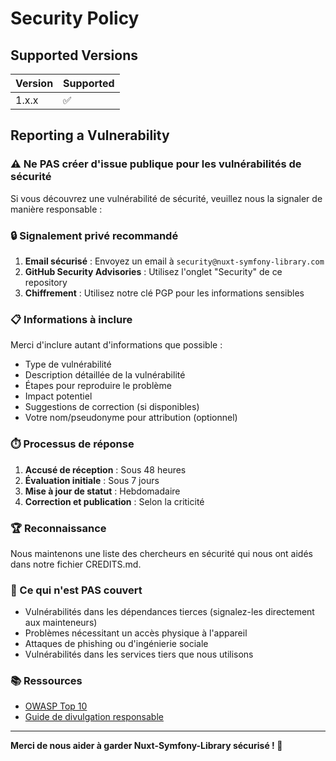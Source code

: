 # Security Policy

## Supported Versions

| Version | Supported          |
| ------- | ------------------ |
| 1.x.x   | :white_check_mark: |

## Reporting a Vulnerability

### ⚠️ Ne PAS créer d'issue publique pour les vulnérabilités de sécurité

Si vous découvrez une vulnérabilité de sécurité, veuillez nous la signaler de manière responsable :

### 🔒 Signalement privé recommandé

1. **Email sécurisé** : Envoyez un email à `security@nuxt-symfony-library.com`
2. **GitHub Security Advisories** : Utilisez l'onglet "Security" de ce repository
3. **Chiffrement** : Utilisez notre clé PGP pour les informations sensibles

### 📋 Informations à inclure

Merci d'inclure autant d'informations que possible :

- Type de vulnérabilité
- Description détaillée de la vulnérabilité
- Étapes pour reproduire le problème
- Impact potentiel
- Suggestions de correction (si disponibles)
- Votre nom/pseudonyme pour attribution (optionnel)

### ⏱️ Processus de réponse

1. **Accusé de réception** : Sous 48 heures
2. **Évaluation initiale** : Sous 7 jours
3. **Mise à jour de statut** : Hebdomadaire
4. **Correction et publication** : Selon la criticité

### 🏆 Reconnaissance

Nous maintenons une liste des chercheurs en sécurité qui nous ont aidés dans notre fichier CREDITS.md.

### 🚫 Ce qui n'est PAS couvert

- Vulnérabilités dans les dépendances tierces (signalez-les directement aux mainteneurs)
- Problèmes nécessitant un accès physique à l'appareil
- Attaques de phishing ou d'ingénierie sociale
- Vulnérabilités dans les services tiers que nous utilisons

### 📚 Ressources

- [OWASP Top 10](https://owasp.org/www-project-top-ten/)
- [Guide de divulgation responsable](https://www.bugcrowd.com/resources/glossary/responsible-disclosure/)

---

**Merci de nous aider à garder Nuxt-Symfony-Library sécurisé ! 🔐**